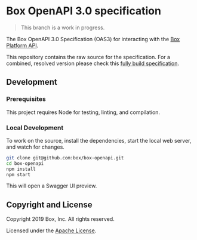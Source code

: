 # Box OpenAPI 3.0 specification

> This branch is a work in progress.

The Box OpenAPI 3.0 Specification (OAS3) for interacting with the
[Box Platform API](https://developers.box.com/).

This repository contains the raw source for the specification. For a combined, resolved version please check this [fully build specification](https://opensource.box.com/box-openapi/openapi.json).

## Development

### Prerequisites

This project requires Node for testing, linting, and compilation.

### Local Development

To work on the source, install the dependencies, start the local web server, and watch for changes.

```bash
git clone git@github.com:box/box-openapi.git
cd box-openapi
npm install
npm start
```

This will open a Swagger UI preview.


## Copyright and License

Copyright 2019 Box, Inc. All rights reserved.

Licensed under the [Apache License](LICENSE).
